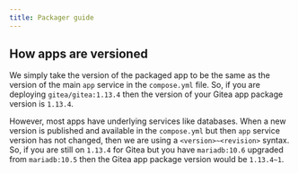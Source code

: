 ```yaml
---
title: Packager guide
---
```


## How apps are versioned

We simply take the version of the packaged app to be the same as the version of
the main `app` service in the `compose.yml` file. So, if you are deploying
`gitea/gitea:1.13.4` then the version of your Gitea app package version is
`1.13.4`.

However, most apps have underlying services like databases. When a new version
is published and available in the `compose.yml` but then `app` service version
has not changed, then we are using a `<version>~<revision>` syntax. So, if you
are still on `1.13.4` for Gitea but you have `mariadb:10.6` upgraded from
`mariadb:10.5` then the Gitea app package version would be `1.13.4~1`.
